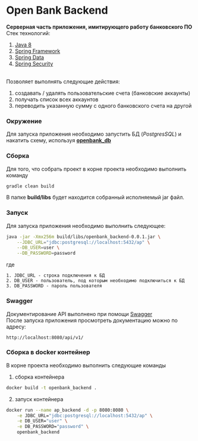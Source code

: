 # Open Bank Backend
__Серверная часть приложения, имитирующего работу банковского ПО__
<br>Стек технологий:
1. [Java 8](https://java.com/)
1. [Spring Framework](https://spring.io/)
1. [Spring Data](https://spring.io/projects/spring-data/)
1. [Spring Security](https://spring.io/projects/spring-security/)

<br>Позволяет выполнять следующие действия:
1. создавать / удалять пользовательские счета (банковские аккаунты)
1. получать список всех аккаунтов
1. переводить указанную сумму с одного банковского счета на другой

### Окружение
Для запуска приложения необходимо запустить БД (*PostgresSQL*) и накатить схему, используя **[openbank_db](https://github.com/implicitly86/openbank_db/)**

### Сборка
Для того, что собрать проект в корне проекта необходимо выполнить команду
```bash
gradle clean build
```
В папке **build/libs** будет находится собранный исполняемый jar файл.

### Запуск
Для запуска приложения необходимо выполнить следующее:
```bash
java -jar -Xmx256m build/libs/openbank_backend-0.0.1.jar \
    --JDBC_URL="jdbc:postgresql://localhost:5432/ap" \
    --DB_USER=user \
    --DB_PASSWORD=password
```
где
```text
1. JDBC_URL - строка подключения к БД
2. DB_USER - пользователь, под которым необходимо подключиться к БД
3. DB_PASSWORD - пароль пользователя
```

### Swagger
Документирование API выполнено при помощи [Swagger](https://swagger.io/)
<br>После запуска приложения просмотреть документацию можно по адресу:
```text
http://localhost:8080/api/v1/
```

### Сборка в docker контейнер
В корне проекта необходимо выполнить следующие команды
1. сборка контейнера

```bash
docker build -t openbank_backend .
```

2. запуск контейнера

```bash
docker run --name ap_backend -d -p 8080:8080 \
    -e JDBC_URL="jdbc:postgresql://localhost:5432/ap" \
    -e DB_USER="user" \
    -e DB_PASSWORD="password" \
    openbank_backend
```
